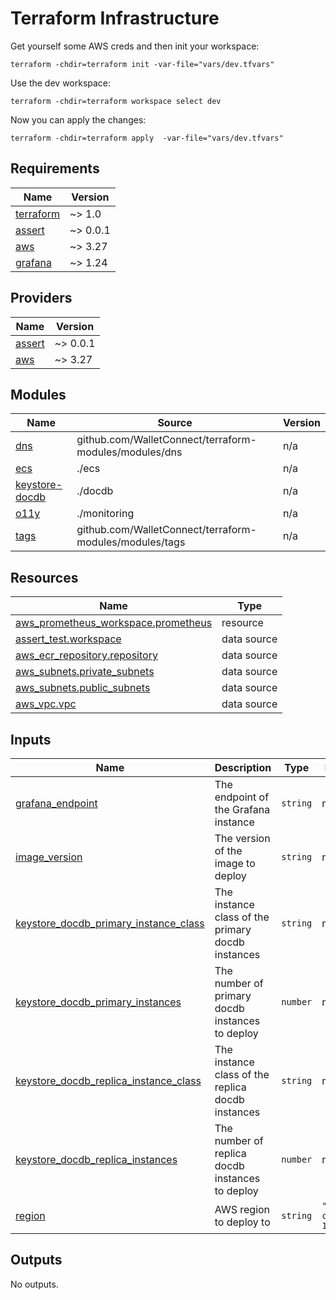 # Terraform Infrastructure

Get yourself some AWS creds and then init your workspace:

`terraform -chdir=terraform init -var-file="vars/dev.tfvars"`

Use the dev workspace:

`terraform -chdir=terraform workspace select dev`

Now you can apply the changes:

`terraform -chdir=terraform apply  -var-file="vars/dev.tfvars"`

<!-- BEGINNING OF PRE-COMMIT-TERRAFORM DOCS HOOK -->
## Requirements

| Name | Version |
|------|---------|
| <a name="requirement_terraform"></a> [terraform](#requirement\_terraform) | ~> 1.0 |
| <a name="requirement_assert"></a> [assert](#requirement\_assert) | ~> 0.0.1 |
| <a name="requirement_aws"></a> [aws](#requirement\_aws) | ~> 3.27 |
| <a name="requirement_grafana"></a> [grafana](#requirement\_grafana) | ~> 1.24 |

## Providers

| Name | Version |
|------|---------|
| <a name="provider_assert"></a> [assert](#provider\_assert) | ~> 0.0.1 |
| <a name="provider_aws"></a> [aws](#provider\_aws) | ~> 3.27 |

## Modules

| Name | Source | Version |
|------|--------|---------|
| <a name="module_dns"></a> [dns](#module\_dns) | github.com/WalletConnect/terraform-modules/modules/dns | n/a |
| <a name="module_ecs"></a> [ecs](#module\_ecs) | ./ecs | n/a |
| <a name="module_keystore-docdb"></a> [keystore-docdb](#module\_keystore-docdb) | ./docdb | n/a |
| <a name="module_o11y"></a> [o11y](#module\_o11y) | ./monitoring | n/a |
| <a name="module_tags"></a> [tags](#module\_tags) | github.com/WalletConnect/terraform-modules/modules/tags | n/a |

## Resources

| Name | Type |
|------|------|
| [aws_prometheus_workspace.prometheus](https://registry.terraform.io/providers/hashicorp/aws/latest/docs/resources/prometheus_workspace) | resource |
| [assert_test.workspace](https://registry.terraform.io/providers/bwoznicki/assert/latest/docs/data-sources/test) | data source |
| [aws_ecr_repository.repository](https://registry.terraform.io/providers/hashicorp/aws/latest/docs/data-sources/ecr_repository) | data source |
| [aws_subnets.private_subnets](https://registry.terraform.io/providers/hashicorp/aws/latest/docs/data-sources/subnets) | data source |
| [aws_subnets.public_subnets](https://registry.terraform.io/providers/hashicorp/aws/latest/docs/data-sources/subnets) | data source |
| [aws_vpc.vpc](https://registry.terraform.io/providers/hashicorp/aws/latest/docs/data-sources/vpc) | data source |

## Inputs

| Name | Description | Type | Default | Required |
|------|-------------|------|---------|:--------:|
| <a name="input_grafana_endpoint"></a> [grafana\_endpoint](#input\_grafana\_endpoint) | The endpoint of the Grafana instance | `string` | n/a | yes |
| <a name="input_image_version"></a> [image\_version](#input\_image\_version) | The version of the image to deploy | `string` | n/a | yes |
| <a name="input_keystore_docdb_primary_instance_class"></a> [keystore\_docdb\_primary\_instance\_class](#input\_keystore\_docdb\_primary\_instance\_class) | The instance class of the primary docdb instances | `string` | n/a | yes |
| <a name="input_keystore_docdb_primary_instances"></a> [keystore\_docdb\_primary\_instances](#input\_keystore\_docdb\_primary\_instances) | The number of primary docdb instances to deploy | `number` | n/a | yes |
| <a name="input_keystore_docdb_replica_instance_class"></a> [keystore\_docdb\_replica\_instance\_class](#input\_keystore\_docdb\_replica\_instance\_class) | The instance class of the replica docdb instances | `string` | n/a | yes |
| <a name="input_keystore_docdb_replica_instances"></a> [keystore\_docdb\_replica\_instances](#input\_keystore\_docdb\_replica\_instances) | The number of replica docdb instances to deploy | `number` | n/a | yes |
| <a name="input_region"></a> [region](#input\_region) | AWS region to deploy to | `string` | `"eu-central-1"` | no |

## Outputs

No outputs.
<!-- END OF PRE-COMMIT-TERRAFORM DOCS HOOK -->
